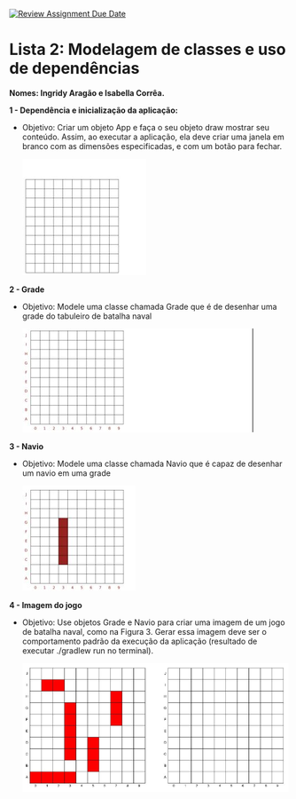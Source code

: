 [![Review Assignment Due Date](https://classroom.github.com/assets/deadline-readme-button-22041afd0340ce965d47ae6ef1cefeee28c7c493a6346c4f15d667ab976d596c.svg)](https://classroom.github.com/a/bK9ZtlsU)
# Lista 2: Modelagem de classes e uso de dependências

**Nomes: Ingridy Aragão e Isabella Corrêa.**

**1 - Dependência e inicialização da aplicação:**
 - Objetivo: Criar um objeto App e faça o seu objeto draw mostrar seu conteúdo.
   Assim, ao executar a aplicação, ela deve criar uma janela em branco com as dimensões especificadas, e
   com um botão para fechar.

    ![etapa 1](/imagens/etapa%200.JPG)

**2 - Grade**
 - Objetivo: Modele uma classe chamada Grade que é de desenhar uma grade do tabuleiro de batalha naval

    ![etapa 2](/imagens/etapa%201.JPG)

**3 - Navio**
 - Objetivo: Modele uma classe chamada Navio que é capaz de desenhar um navio em uma grade

    ![etapa 3](/imagens/readm-navio.JPG)

**4 - Imagem do jogo**
- Objetivo: Use objetos Grade e Navio para criar uma imagem de um jogo de batalha naval, como na Figura 3.
  Gerar essa imagem deve ser o comportamento padrão da execução da aplicação (resultado de executar
  ./gradlew run no terminal).

    ![etapa 3](/imagens/final-grade.JPG)